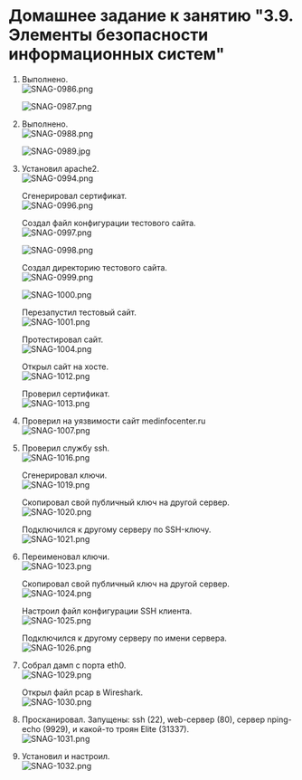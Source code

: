 # Домашнее задание к занятию "3.9. Элементы безопасности информационных систем"  
  
1. Выполнено.  
   ![SNAG-0986.png](SNAG-0986.png)  
   
   ![SNAG-0987.png](SNAG-0987.png)  
   
1. Выполнено.  
   ![SNAG-0988.png](SNAG-0988.png)  
   
   ![SNAG-0989.jpg](SNAG-0989.jpg)  

1. Установил apache2.  
   ![SNAG-0994.png](SNAG-0994.png)  
   
   Сгенерировал сертификат.  
   ![SNAG-0996.png](SNAG-0996.png)  
   
   Создал файл конфигурации тестового сайта.  
   ![SNAG-0997.png](SNAG-0997.png)  
   
   ![SNAG-0998.png](SNAG-0998.png)  
   
   Создал директорию  тестового сайта.  
   ![SNAG-0999.png](SNAG-0999.png)  
   
   ![SNAG-1000.png](SNAG-1000.png)  
   
   Перезапустил тестовый сайт.  
   ![SNAG-1001.png](SNAG-1001.png)  
   
   Протестировал сайт.  
   ![SNAG-1004.png](SNAG-1004.png)  
   
   Открыл сайт на хосте.  
   ![SNAG-1012.png](SNAG-1012.png)  
   
   Проверил сертификат.  
   ![SNAG-1013.png](SNAG-1013.png)  

1. Проверил на уязвимости сайт medinfocenter.ru  
   ![SNAG-1007.png](SNAG-1007.png)  
   
1. Проверил службу ssh.  
   ![SNAG-1016.png](SNAG-1016.png)  
   
   Сгенерировал ключи.  
   ![SNAG-1019.png](SNAG-1019.png)  
   
   Скопировал свой публичный ключ на другой сервер.  
   ![SNAG-1020.png](SNAG-1020.png)  
   
   Подключился к другому серверу по SSH-ключу.  
   ![SNAG-1021.png](SNAG-1021.png)  
   
1. Переименовал ключи.  
   ![SNAG-1023.png](SNAG-1023.png)  
   
   Скопировал свой публичный ключ на другой сервер.  
   ![SNAG-1024.png](SNAG-1024.png)  
   
   Настроил файл конфигурации SSH клиента.  
   ![SNAG-1025.png](SNAG-1025.png)  
   
   Подключился к другому серверу по имени сервера.  
   ![SNAG-1026.png](SNAG-1026.png)  
   
1. Собрал дамп с порта eth0.  
   ![SNAG-1029.png](SNAG-1029.png)  
   
   Открыл файл pcap в Wireshark.  
   ![SNAG-1030.png](SNAG-1030.png)  
   
1. Просканировал. Запущены: ssh (22), web-сервер (80), сервер nping-echo (9929), и какой-то троян Elite (31337).  
   ![SNAG-1031.png](SNAG-1031.png)  
   
1. Установил и настроил.  
   ![SNAG-1032.png](SNAG-1032.png)  